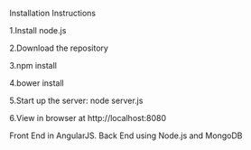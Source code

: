 




Installation Instructions

1.Install node.js

2.Download the repository

3.npm install

4.bower install

5.Start up the server: node server.js

6.View in browser at http://localhost:8080

Front End in AngularJS. 
Back End using Node.js and MongoDB



